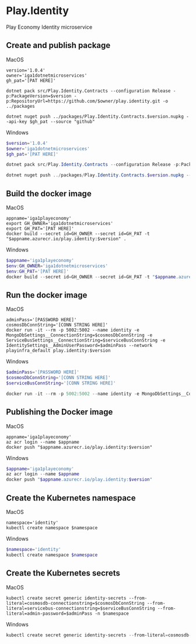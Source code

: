 # Play.Identity

Play Economy Identity microservice

## Create and publish package

MacOS

```shell
version='1.0.4'
owner='iga1dotnetmicroservices'
gh_pat='[PAT HERE]'

dotnet pack src/Play.Identity.Contracts --configuration Release -p:PackageVersion=$version -p:RepositoryUrl=https://github.com/$owner/play.identity.git -o ../packages

dotnet nuget push ../packages/Play.Identity.Contracts.$version.nupkg --api-key $gh_pat --source "github"
```

Windows

```powershell
$version='1.0.4'
$owner='iga1dotnetmicroservices'
$gh_pat='[PAT HERE]'

dotnet pack src/Play.Identity.Contracts --configuration Release -p:PackageVersion=$version -p:RepositoryUrl=https://github.com/$owner/play.identity.git -o ../packages

dotnet nuget push ../packages/Play.Identity.Contracts.$version.nupkg --api-key $gh_pat --source "github"
```

## Build the docker image

MacOS

```shell
appname='iga1playeconomy'
export GH_OWNER='iga1dotnetmicroservices'
export GH_PAT='[PAT HERE]'
docker build --secret id=GH_OWNER --secret id=GH_PAT -t "$appname.azurecr.io/play.identity:$version" .
```

Windows

```powershell
$appname='iga1playeconomy'
$env:GH_OWNER='iga1dotnetmicroservices'
$env:GH_PAT='[PAT HERE]'
docker build --secret id=GH_OWNER --secret id=GH_PAT -t "$appname.azurecr.io/play.identity:$version" .
```

## Run the docker image

MacOS

```shell
adminPass='[PASSWORD HERE]'
cosmosDbConnString='[CONN STRING HERE]'
docker run -it --rm -p 5002:5002 --name identity -e MongoDbSettings__ConnectionString=$cosmosDbConnString -e ServiceBusSettings__ConnectionString=$serviceBusConnString -e IdentitySettings__AdminUserPassword=$adminPass --network playinfra_default play.identity:$version
```

Windows

```powershell
$adminPass='[PASSWORD HERE]'
$cosmosDbConnString='[CONN STRING HERE]'
$serviceBusConnString='[CONN STRING HERE]'

docker run -it --rm -p 5002:5002 --name identity -e MongoDbSettings__ConnectionString=$cosmosDbConnString -e ServiceBusSettings__ConnectionString=$serviceBusConnString -e ServiceSettings__MessageBroker="SERVICEBUS" -e IdentitySettings__AdminUserPassword=$adminPass play.identity:$version
```

## Publishing the Docker image


MacOS

```shell
appname='iga1playeconomy'
az acr login --name $appname
docker push "$appname.azurecr.io/play.identity:$version"
```

Windows

```powershell
$appname='iga1playeconomy'
az acr login --name $appname
docker push "$appname.azurecr.io/play.identity:$version"
```

## Create the Kubernetes namespace

MacOS

```shell
namespace='identity'
kubectl create namespace $namespace
```

Windows

```powershell
$namespace='identity'
kubectl create namespace $namespace
```

## Create the Kubernetes secrets

MacOS

```shell
kubectl create secret generic identity-secrets --from-literal=cosmosdb-connectionstring=$cosmosDbConnString --from-literal=servicebus-connectionstring=$serviceBusConnString --from-literal=admin-password=$adminPass -n $namespace
```

Windows

```powershell
kubectl create secret generic identity-secrets --from-literal=cosmosdb-connectionstring=$cosmosDbConnString --from-literal=servicebus-connectionstring=$serviceBusConnString --from-literal=admin-password=$adminPass -n $namespace
```

